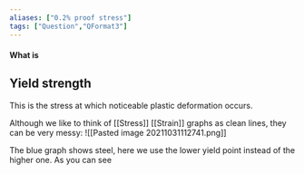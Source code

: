 ```yaml
---
aliases: ["0.2% proof stress"]
tags: ["Question","QFormat3"]
---
```


#### What is
## Yield strength
This is the stress at which noticeable plastic deformation occurs.


Although we like to think of [[Stress]] [[Strain]] graphs as clean lines, they can be very messy:
![[Pasted image 20211031112741.png]]

The blue graph shows steel, here we use the lower yield point instead of the higher one. As you can see 